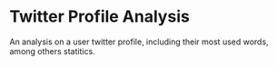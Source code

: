 # Twitter Profile Analysis

An analysis on a user twitter profile, including their most used words, among others statitics.